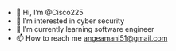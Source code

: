- 👋 Hi, I’m @Cisco225
- 👀 I’m interested in cyber security 
- 🌱 I’m currently learning software engineer 
- 📫 How to reach me angeamani51@gmail.com

<!---
Cisco225/Cisco225 is a ✨ special ✨ repository because its `README.md` (this file) appears on your GitHub profile.
You can click the Preview link to take a look at your changes.
--->
